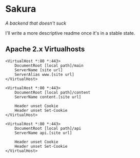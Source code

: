 # Sakura

_A backend that doesn't suck_

I'll write a more descriptive readme once it's in a stable state.

## Apache 2.x Virtualhosts

```
<VirtualHost *:80 *:443>
    DocumentRoot [local path]/main
    ServerName [site url]
    ServerAlias www.[site url]
</VirtualHost>

<VirtualHost *:80 *:443>
    DocumentRoot [local path]/content
    ServerName content.[site url]

    Header unset Cookie
    Header unset Set-Cookie
</VirtualHost>

<VirtualHost *:80 *:443>
    DocumentRoot [local path]/api
    ServerName api.[site url]

    Header unset Cookie
    Header unset Set-Cookie
</VirtualHost>
```
